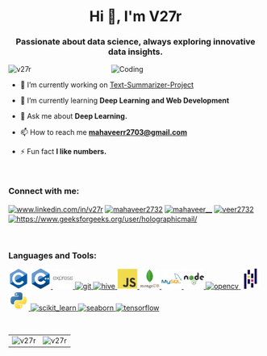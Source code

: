 <h1 align="center">Hi 👋, I'm V27r</h1>
<h3 align="center">Passionate about data science, always exploring innovative data insights.</h3>
<img align="right" alt="Coding" width="300" src="https://media4.giphy.com/media/v1.Y2lkPTc5MGI3NjExbTBjMTBzandhejkweHgxaG9jM3pjYTQwaTdzaXJ0OGh5cmFmcXczbSZlcD12MV9pbnRlcm5hbF9naWZfYnlfaWQmY3Q9Zw/YYW0hHizzIOrlhimPG/giphy.webp">
<p align="left"> <img src="https://komarev.com/ghpvc/?username=v27r&label=Profile%20views&color=0e75b6&style=flat" alt="v27r" /> </p>

- 🔭 I’m currently working on [Text-Summarizer-Project](https://github.com/V27r/Text-Summarizer-Project)

- 🌱 I’m currently learning **Deep Learning and Web Development**

- 💬 Ask me about **Deep Learning.**

- 📫 How to reach me **mahaveerr2703@gmail.com**

- ⚡ Fun fact **I like numbers.**
<br>
<h3 align="left">Connect with me:</h3>
<p align="left">
<a href="https://linkedin.com/in/www.linkedin.com/in/v27r" target="blank"><img align="center" src="https://raw.githubusercontent.com/rahuldkjain/github-profile-readme-generator/master/src/images/icons/Social/linked-in-alt.svg" alt="www.linkedin.com/in/v27r" height="30" width="40" /></a>
<a href="https://www.codechef.com/users/mahaveer2732" target="blank"><img align="center" src="https://cdn.jsdelivr.net/npm/simple-icons@3.1.0/icons/codechef.svg" alt="mahaveer2732" height="30" width="40" /></a>
<a href="https://www.hackerrank.com/mahaveer__" target="blank"><img align="center" src="https://raw.githubusercontent.com/rahuldkjain/github-profile-readme-generator/master/src/images/icons/Social/hackerrank.svg" alt="mahaveer__" height="30" width="40" /></a>
<a href="https://www.leetcode.com/veer2732" target="blank"><img align="center" src="https://raw.githubusercontent.com/rahuldkjain/github-profile-readme-generator/master/src/images/icons/Social/leet-code.svg" alt="veer2732" height="30" width="40" /></a>
<a href="https://auth.geeksforgeeks.org/user/https://www.geeksforgeeks.org/user/holographicmail/" target="blank"><img align="center" src="https://raw.githubusercontent.com/rahuldkjain/github-profile-readme-generator/master/src/images/icons/Social/geeks-for-geeks.svg" alt="https://www.geeksforgeeks.org/user/holographicmail/" height="30" width="40" /></a>
</p>
<br>
<h3 align="left">Languages and Tools:</h3>
<p align="left"> <a style="text-decoration: none;" href="https://www.cprogramming.com/" target="_blank" rel="noreferrer"> <img src="https://raw.githubusercontent.com/devicons/devicon/master/icons/c/c-original.svg" alt="c" width="40" height="40"/> </a> <a href="https://www.w3schools.com/cpp/" target="_blank" rel="noreferrer"> <img src="https://raw.githubusercontent.com/devicons/devicon/master/icons/cplusplus/cplusplus-original.svg" alt="cplusplus" width="40" height="40"/> </a> <a href="https://expressjs.com" target="_blank" rel="noreferrer"> <img src="https://raw.githubusercontent.com/devicons/devicon/master/icons/express/express-original-wordmark.svg" alt="express" width="40" height="40"/> </a> <a href="https://git-scm.com/" target="_blank" rel="noreferrer"> <img src="https://www.vectorlogo.zone/logos/git-scm/git-scm-icon.svg" alt="git" width="40" height="40"/> </a> <a href="https://hive.apache.org/" target="_blank" rel="noreferrer"> <img src="https://www.vectorlogo.zone/logos/apache_hive/apache_hive-icon.svg" alt="hive" width="40" height="40"/> </a> <a href="https://developer.mozilla.org/en-US/docs/Web/JavaScript" target="_blank" rel="noreferrer"> <img src="https://raw.githubusercontent.com/devicons/devicon/master/icons/javascript/javascript-original.svg" alt="javascript" width="40" height="40"/> </a> <a href="https://www.mongodb.com/" target="_blank" rel="noreferrer"> <img src="https://raw.githubusercontent.com/devicons/devicon/master/icons/mongodb/mongodb-original-wordmark.svg" alt="mongodb" width="40" height="40"/> </a> <a href="https://www.mysql.com/" target="_blank" rel="noreferrer"> <img src="https://raw.githubusercontent.com/devicons/devicon/master/icons/mysql/mysql-original-wordmark.svg" alt="mysql" width="40" height="40"/> </a> <a href="https://nodejs.org" target="_blank" rel="noreferrer"> <img src="https://raw.githubusercontent.com/devicons/devicon/master/icons/nodejs/nodejs-original-wordmark.svg" alt="nodejs" width="40" height="40"/> </a> <a href="https://opencv.org/" target="_blank" rel="noreferrer"> <img src="https://www.vectorlogo.zone/logos/opencv/opencv-icon.svg" alt="opencv" width="40" height="40"/> </a> <a href="https://pandas.pydata.org/" target="_blank" rel="noreferrer"> <img src="https://raw.githubusercontent.com/devicons/devicon/2ae2a900d2f041da66e950e4d48052658d850630/icons/pandas/pandas-original.svg" alt="pandas" width="40" height="40"/> </a> <a href="https://www.python.org" target="_blank" rel="noreferrer"> <img src="https://raw.githubusercontent.com/devicons/devicon/master/icons/python/python-original.svg" alt="python" width="40" height="40"/> </a> <a href="https://scikit-learn.org/" target="_blank" rel="noreferrer"> <img src="https://upload.wikimedia.org/wikipedia/commons/0/05/Scikit_learn_logo_small.svg" alt="scikit_learn" width="40" height="40"/> </a> <a href="https://seaborn.pydata.org/" target="_blank" rel="noreferrer"> <img src="https://seaborn.pydata.org/_images/logo-mark-lightbg.svg" alt="seaborn" width="40" height="40"/> </a> <a href="https://www.tensorflow.org" target="_blank" rel="noreferrer"> <img src="https://www.vectorlogo.zone/logos/tensorflow/tensorflow-icon.svg" alt="tensorflow" width="40" height="40"/> </a> </p>
<br>
<table>
  <tr>
    <td><img src="https://github-readme-stats.vercel.app/api?username=v27r&show_icons=true&locale=en" alt="v27r" /></td>
    <td><img src="https://github-readme-streak-stats.herokuapp.com/?user=v27r&" alt="v27r" /></td>
  </tr>
</table>
